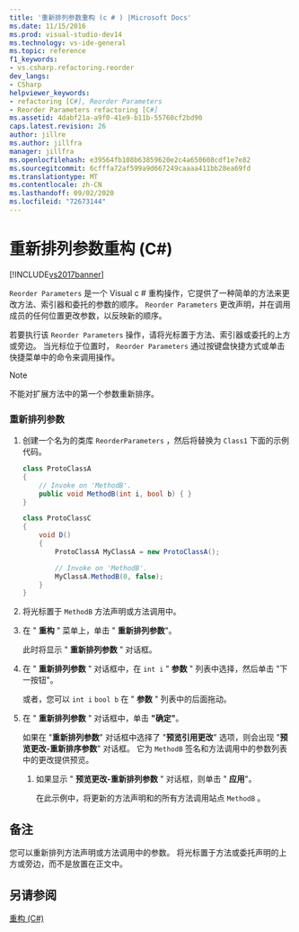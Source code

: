```yaml
---
title: '重新排列参数重构 (c # ) |Microsoft Docs'
ms.date: 11/15/2016
ms.prod: visual-studio-dev14
ms.technology: vs-ide-general
ms.topic: reference
f1_keywords:
- vs.csharp.refactoring.reorder
dev_langs:
- CSharp
helpviewer_keywords:
- refactoring [C#], Reorder Parameters
- Reorder Parameters refactoring [C#]
ms.assetid: 4dabf21a-a9f0-41e9-b11b-55760cf2bd90
caps.latest.revision: 26
author: jillre
ms.author: jillfra
manager: jillfra
ms.openlocfilehash: e39564fb108b63859620e2c4a650608cdf1e7e82
ms.sourcegitcommit: 6cfffa72af599a9d667249caaaa411bb28ea69fd
ms.translationtype: MT
ms.contentlocale: zh-CN
ms.lasthandoff: 09/02/2020
ms.locfileid: "72673144"
---
```

# <a name="reorder-parameters-refactoring-c"></a>重新排列参数重构 (C#)
[!INCLUDE[vs2017banner](../includes/vs2017banner.md)]

`Reorder Parameters` 是一个 Visual c # 重构操作，它提供了一种简单的方法来更改方法、索引器和委托的参数的顺序。 `Reorder Parameters` 更改声明，并在调用成员的任何位置更改参数，以反映新的顺序。

 若要执行该 `Reorder Parameters` 操作，请将光标置于方法、索引器或委托的上方或旁边。 当光标位于位置时， `Reorder Parameters` 通过按键盘快捷方式或单击快捷菜单中的命令来调用操作。

> [!NOTE]
> 不能对扩展方法中的第一个参数重新排序。

### <a name="to-reorder-parameters"></a>重新排列参数

1. 创建一个名为的类库 `ReorderParameters` ，然后将替换为 `Class1` 下面的示例代码。

    ```csharp
    class ProtoClassA
    {
        // Invoke on 'MethodB'.
        public void MethodB(int i, bool b) { }
    }

    class ProtoClassC
    {
        void D()
        {
            ProtoClassA MyClassA = new ProtoClassA();

            // Invoke on 'MethodB'.
            MyClassA.MethodB(0, false);
        }
    }
    ```

2. 将光标置于 `MethodB` 方法声明或方法调用中。

3. 在 " **重构** " 菜单上，单击 " **重新排列参数**"。

     此时将显示 " **重新排列参数** " 对话框。

4. 在 " **重新排列参数** " 对话框中，在 `int i` " **参数** " 列表中选择，然后单击 "下一按钮"。

     或者，您可以 `int i` `bool b` 在 " **参数** " 列表中的后面拖动。

5. 在 " **重新排列参数** " 对话框中，单击 **"确定"**。

     如果在 "**重新排列参数**" 对话框中选择了 "**预览引用更改**" 选项，则会出现 "**预览更改-重新排序参数**" 对话框。 它为 `MethodB` 签名和方法调用中的参数列表中的更改提供预览。

    1. 如果显示 " **预览更改-重新排列参数** " 对话框，则单击 " **应用**"。

         在此示例中，将更新的方法声明和的所有方法调用站点 `MethodB` 。

## <a name="remarks"></a>备注
 您可以重新排列方法声明或方法调用中的参数。 将光标置于方法或委托声明的上方或旁边，而不是放置在正文中。

## <a name="see-also"></a>另请参阅
 [重构 (C#)](../csharp-ide/refactoring-csharp.md)